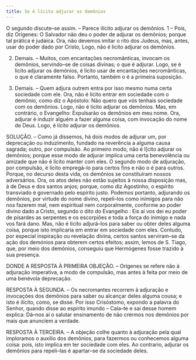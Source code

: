 ```yaml
---
title: Se é lícito adjurar os demônios
---
```


O segundo discute–se assim. – Parece ilícito adjurar os demônios.  1 – Pois, diz Orígenes: O Salvador não deu o poder de adjurar os demônios; porque tal prática é judaica. Ora, não devemos imitar o rito dos Judeus, mas, antes, usar do poder dado por Cristo, Logo, não é licito adjurar os demônios.  

2. Demais. – Muitos, com encantações necromânticas, invocam os demônios, servindo–se de coisas divinas; o que é adjurar. Logo, se é licito adjurar os demónios, é licito usar de encantações necromânticas, o que é claramente falso. Portanto, também o é a primeira suposição.  

3. Demais. – Quem adjura outrem entra por isso mesmo numa certa sociedade com ele. Ora, não é lícito entrar em sociedade com o demônio, como diz o Apóstolo: Não quero que vós tenhais sociedade com os demônios. Logo, não é licito adjurar os demônios.  Mas, em contrário, o Evangelho: Expulsarão os demônios em meu nome. Ora, adjurar é induzir alguém a fazer alguma coisa, com invocação do nome de Deus. Logo, é lícito adjurar os demônios.  

SOLUÇÃO. – Como já dissemos, há dois modos de adjurar um, por deprecação ou induzimento, fundado na reverência a alguma causa sagrada; outro, por compulsão. Ao primeiro modo, não é l[cito adjurar os demônios; porque esse modo de adjurar implica uma certa benevolência ou amizade que não é lícito manter com eles. O segundo modo de adjuração, por compulsão, é lícito empregá–lo para certos fins e não o é para outros. Porque, no decurso desta vida, os demônios se constituíram nossos adversários. Ora, os atos deles não estão sujeitos à nossa disposição mas, à de Deus e dos santos anjos; porque, como diz Agostinho, o espírito transviado é governado pelo espírito justo. Podemos portanto, adjurando os demônios, por virtude do nome divino, repeli–los como inimigos para não nos fazerem mal, nem espiritual nem corporalmente, conforme ao poder divino dado a Cristo, segundo o dito do Evangelho : Eis aí vos dei eu poder de pisardes as serpentes e os escorpiões e toda a força do inimigo e nada vos fará dano. Mas, não é lícito adjurá–Ios para saber ou obter deles alguma coisa, porque isto implicaria em entrar em sociedade com eles. Contudo, por especial inspiração ou revelação divina, certos santos serviram–se da ação dos demónios para obterem certos efeitos; assim, lemos de S. Tiago, que, por meio dos demônios, conseguiu que Hermógenes fosse trazido à sua presença.  

DONDE A RESPOSTA À PRIMEIRA OBJEÇÃO. – Orígenes se refere não à adjuração imperativa, a modo de compulsão, mas antes à feita por meio de uma benévola deprecação.  

RESPOSTA À SEGUNDA. – Os necromantes recorrem à adjuração e invocações dos demônios para saber ou alcançar deles alguma cousa; e isto é ilícito, como, se disse. Por isso Crisóstomo, expondo a palavra do Senhor, quando disse ao espírito imundo – Cala–te e sai desse homem explica: Dá–nos aí o salutar ensinamento de não crermos nos demônios por mais que anunciem a verdade. 

RESPOSTA À TERCEIRA. – A objeção colhe quanto à adjuração pela qual imploramos o auxilio dos demônios, para fazermos ou conhecemos alguma coisa: pois, isto implica em ter sociedade com eles. Ao contrario, adjurar os demônios para repeli–Ias é apartar–se da sociedade deles.
